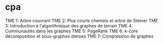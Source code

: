 # cpa
TME 1: Arbre couvrant
TME 2: Plus courts chemins et arbre de Steiner
TME 3: Introduction à l'algorithmique des graphes de terrain
TME 4: Communautés dans les graphes
TME 5: PageRank
TME 6: k-core décomposition et sous-graphes denses
TME 7: Compression de graphes
